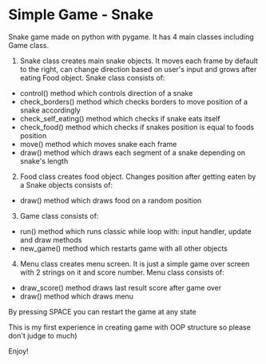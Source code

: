 # Simple Game - Snake

Snake game made on python with pygame. It has 4 main classes including Game class.

1. Snake class creates main snake objects. It moves each frame by default to the right, can change direction based on user's input and grows after eating Food object. Snake class consists of:

  - control() method which controls direction of a snake
  - check_borders() method which checks borders to move position of a snake accordingly
  - check_self_eating() method which checks if snake eats itself
  - check_food() method which checks if snakes position is equal to foods position
  - move() method which moves snake each frame
  - draw() method which draws each segment of a snake depending on snake's length

2. Food class creates food object. Changes position after getting eaten by a Snake objects consists of:

  - draw() method which draws food on a random position

3. Game class consists of:

  -  run() method which runs classic while loop with: input handler, update and draw methods
  -  new_game() method which restarts game with all other objects

4. Menu class creates menu screen. It is just a simple game over screen with 2 strings on it and score number. Menu class consists of:
  
  - draw_score() method draws last result score after game over
  - draw() method which draws menu

By pressing SPACE you can restart the game at any state

This is my first experience in creating game with OOP structure so please don't judge to much)

Enjoy!
